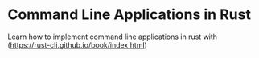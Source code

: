 # Command Line Applications in Rust

Learn how to implement command line applications in rust with (https://rust-cli.github.io/book/index.html)
